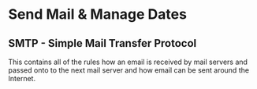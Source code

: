 # Send Mail & Manage Dates

## SMTP - Simple Mail Transfer Protocol

This contains all of the rules how an email is received by mail servers and passed onto to the next mail server and how email can be sent around the Internet.
